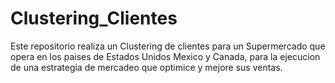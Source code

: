 # Clustering_Clientes
Este repositorio realiza un Clustering de clientes para un Supermercado que opera en los paises de Estados Unidos Mexico y Canada, para la ejecucion de una estrategia de mercadeo que optimice y mejore sus ventas.
